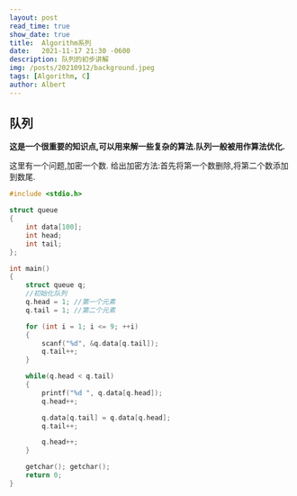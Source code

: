 ```yaml
---
layout: post
read_time: true
show_date: true
title:  Algorithm系列
date:   2021-11-17 21:30 -0600
description: 队列的初步讲解
img: /posts/20210912/background.jpeg
tags: [Algorithm, C]
author: Albert
---
```


## 队列
**这是一个很重要的知识点,可以用来解一些复杂的算法.队列一般被用作算法优化.**

这里有一个问题,加密一个数.
给出加密方法:首先将第一个数删除,将第二个数添加到数尾.


```c
#include <stdio.h>

struct queue
{
	int data[100];
	int head;
	int tail;
};

int main()
{
	struct queue q;
	//初始化队列
	q.head = 1; //第一个元素
	q.tail = 1; //第二个元素

	for (int i = 1; i <= 9; ++i)
	{
		scanf("%d", &q.data[q.tail]);
		q.tail++;
	}

	while(q.head < q.tail)
	{
		printf("%d ", q.data[q.head]);
		q.head++;

		q.data[q.tail] = q.data[q.head];
		q.tail++;

		q.head++;
	}

	getchar(); getchar();
	return 0;
}
```